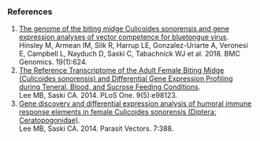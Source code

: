 ### References

1.  [The genome of the biting midge Culicoides sonorensis and gene
    expression analyses of vector competence for bluetongue
    virus](http://europepmc.org/abstract/MED/30134833%20).\
    Hinsley M, Armean IM, Silk R, Harrup LE, Gonzalez-Uriarte A,
    Veronesi E, Campbell L, Nayduch D, Saski C, Tabachnick WJ et
    al. 2018. BMC Genomics. 19(1):624.
2.  [The Reference Transcriptome of the Adult Female Biting Midge
    (Culicoides sonorensis) and Differential Gene Expression Profiling
    during Teneral, Blood, and Sucrose Feeding
    Conditions](http://europepmc.org/abstract/MED/24866149).\
    Lee MB, Saski CA. 2014. PLoS One. 9(5):e98123.
3.  [Gene discovery and differential expression analysis of humoral
    immune response elements in female Culicoides sonorensis (Diptera:
    Ceratopogonidae)](http://europepmc.org/abstract/MED/%2025145345).\
    Lee MB, Saski CA. 2014. Parasit Vectors. 7:388.
